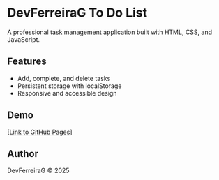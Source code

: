 # DevFerreiraG To Do List
A professional task management application built with HTML, CSS, and JavaScript.

## Features
- Add, complete, and delete tasks
- Persistent storage with localStorage
- Responsive and accessible design

## Demo
[[Link to GitHub Pages]
](https://futurodevjunior.github.io/to-do-list-simplona/)
## Author
DevFerreiraG © 2025
